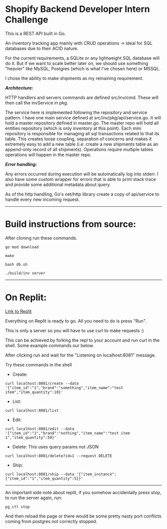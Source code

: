 # Shopify Backend Developer Intern Challenge

This is a REST API built in Go.

An inventory tracking app mainly with CRUD operations -> ideal for SQL databases due to their ACID nature.

For the current requirements, a SQLite or any lightweight SQL database will do it. But if we want to scale better later on, we should use something "heavier" like MySQL, Postgres (which is what I've chosen here) or MSSQL.

I chose the ability to make shipments as my remaining requirement.

**_Architecture:_**

HTTP handlers and servers commands are defined src/inv/cmd. These will then call the invService in pkg.

The service here is implemented following the repository and service pattern. I have one main service defined at src/inv/pkg/api/service.go. It will hold a master repository defined in master.go. The master repo will hold all entities repository (which is only inventory at this point). Each mini repository is responsible for managing all sql transactions related to that its table. This creates loose coupling, separation of concerns and makes it extremely easy to add a new table (i.e: create a new shipments table as an append-only record of all shipments). Operations require multiple tables operations will happen in the master repo.

**_Error handling:_**

Any errors occurred during execution will be automatically log into stderr. I also have some custom wrapper for errors that is able to print stack trace and provide some additional metadata about query.

As of the http handling, Go's net/http library create a copy of api/service to handle every new incoming request.

---

# Build instructions from source:

After cloning run these commands.

```
go mod download

make

bash db.sh

./build/inv server
```

---

# On Replit:

[Link to Replit](https://replit.com/@posrabi/shopify-backend-project-2#makefile)

Everything on Replit is ready to go. All you need to do is press "Run".

This is only a server so you will have to use curl to make requests :)

This can be achieved by forking the repl to your account and run curl in the shell. Some example commands our below.

After clicking run and wait for the "Listening on localhost:8081" message.

Try these commands in the shell

- Create:

```
curl localhost:8081/create --data '{"item_id":"1","brand":"something","item_name":"test item","item_quantity":10}'
```

- List:

```
curl localhost:8081/list
```

- Edit:

```
curl localhost:8081/edit --data '{"item_id":"1","brand":"nothing","item_name":"test item 1","item_quantity":50}'
```

- Delete: This uses query params not JSON

```
curl localhost:8081/delete?id=1 --request DELETE
```

- Ship:

```
curl localhost:8081/ship --data '{"item_instance":{"item_id":"1","item_quantity":5}}'
```

---

An important side note about replit, if you somehow accidentally press stop, to run the server again, run:

```
pg_ctl stop
```

And then reload the page or there would be some pretty nasty port conflicts coming from postgres not correctly stopped.
